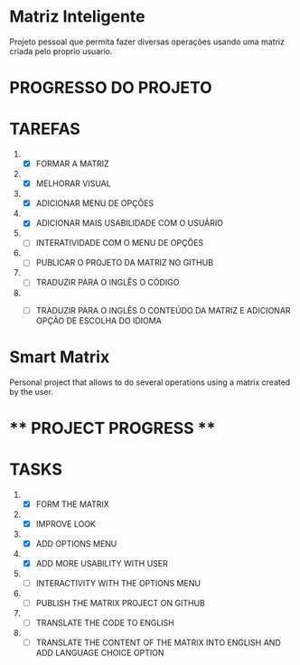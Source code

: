 # Matriz Inteligente 
 Projeto pessoal que permita fazer diversas operações usando uma matriz criada pelo proprio usuario.
# **PROGRESSO DO PROJETO**
TAREFAS
=========================================
1. - [x] FORMAR A MATRIZ
2. - [X] MELHORAR VISUAL
2. - [x] ADICIONAR MENU DE OPÇÕES
3. - [x] ADICIONAR MAIS USABILIDADE COM O USUÁRIO
5. - [ ] INTERATIVIDADE COM O MENU DE OPÇÕES
8. - [ ] PUBLICAR O PROJETO DA MATRIZ NO GITHUB
5. - [ ] TRADUZIR PARA O INGLÊS O CÓDIGO
7. - [ ] TRADUZIR PARA O INGLÊS O CONTEÚDO DA MATRIZ E ADICIONAR OPÇÃO DE ESCOLHA DO IDIOMA


# Smart Matrix
 Personal project that allows to do several operations using a matrix created by the user.
# ** PROJECT PROGRESS **
TASKS
===========================================
1. - [x] FORM THE MATRIX
2. - [X] IMPROVE LOOK
2. - [x] ADD OPTIONS MENU
3. - [x] ADD MORE USABILITY WITH USER
5. - [ ] INTERACTIVITY WITH THE OPTIONS MENU
8. - [ ] PUBLISH THE MATRIX PROJECT ON GITHUB
5. - [ ] TRANSLATE THE CODE TO ENGLISH
7. - [ ] TRANSLATE THE CONTENT OF THE MATRIX INTO ENGLISH AND ADD LANGUAGE CHOICE OPTION
